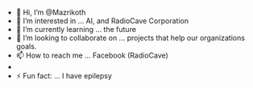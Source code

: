 - 👋 Hi, I’m @Mazrikoth
- 👀 I’m interested in ... AI, and RadioCave Corporation
- 🌱 I’m currently learning ... the future
- 💞️ I’m looking to collaborate on ... projects that help our organizations goals.
- 📫 How to reach me ... Facebook (RadioCave)
- 
- ⚡ Fun fact: ... I have epilepsy

<!---
Mazrikoth/Mazrikoth is a ✨ special ✨ repository because its `README.md` (this file) appears on your GitHub profile.
You can click the Preview link to take a look at your changes.
--->
